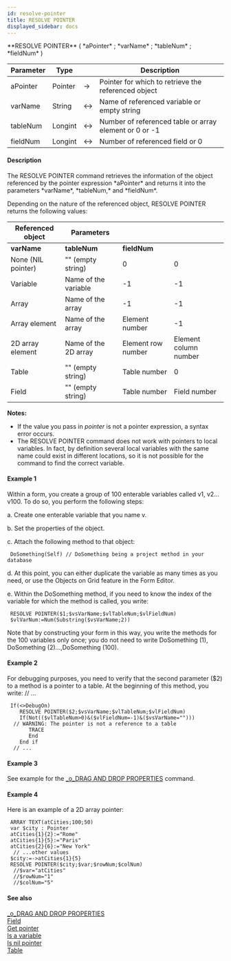 ```yaml
---
id: resolve-pointer
title: RESOLVE POINTER
displayed_sidebar: docs
---
```


<!--REF #_command_.RESOLVE POINTER.Syntax-->**RESOLVE POINTER** ( *aPointer* ; *varName* ; *tableNum* ; *fieldNum* )<!-- END REF-->
<!--REF #_command_.RESOLVE POINTER.Params-->
| Parameter | Type |  | Description |
| --- | --- | --- | --- |
| aPointer | Pointer | -> | Pointer for which to retrieve the referenced object |
| varName | String | <-> | Name of referenced variable or empty string |
| tableNum | Longint | <-> | Number of referenced table or array element or 0 or -1 |
| fieldNum | Longint | <-> | Number of referenced field or 0 |

<!-- END REF-->

#### Description 

<!--REF #_command_.RESOLVE POINTER.Summary-->The RESOLVE POINTER command retrieves the information of the object referenced by the pointer expression *aPointer* and returns it into the parameters *varName*, *tableNum,* and *fieldNum*.<!-- END REF-->

Depending on the nature of the referenced object, RESOLVE POINTER returns the following values:

| **Referenced object** | **Parameters**       |                    |                       |
| --------------------- | -------------------- | ------------------ | --------------------- |
| **varName**           | **tableNum**         | **fieldNum**       |                       |
| None (NIL pointer)    | "" (empty string)    | 0                  | 0                     |
| Variable              | Name of the variable | \-1                | \-1                   |
| Array                 | Name of the array    | \-1                | \-1                   |
| Array element         | Name of the array    | Element number     | \-1                   |
| 2D array element      | Name of the 2D array | Element row number | Element column number |
| Table                 | "" (empty string)    | Table number       | 0                     |
| Field                 | "" (empty string)    | Table number       | Field number          |

**Notes:** 

* If the value you pass in *pointer* is not a pointer expression, a syntax error occurs.
* The RESOLVE POINTER command does not work with pointers to local variables. In fact, by definition several local variables with the same name could exist in different locations, so it is not possible for the command to find the correct variable.

#### Example 1 

Within a form, you create a group of 100 enterable variables called v1, v2... v100\. To do so, you perform the following steps:

a. Create one enterable variable that you name v. 

b. Set the properties of the object. 

c. Attach the following method to that object:

```4d
 DoSomething(Self) // DoSomething being a project method in your database
```

  
d. At this point, you can either duplicate the variable as many times as you need, or use the Objects on Grid feature in the Form Editor.

e. Within the DoSomething method, if you need to know the index of the variable for which the method is called, you write:

```4d
 RESOLVE POINTER($1;$vsVarName;$vlTableNum;$vlFieldNum)
 $vlVarNum:=Num(Substring($vsVarName;2))
```

Note that by constructing your form in this way, you write the methods for the 100 variables only once; you do not need to write DoSomething (1), DoSomething (2)...,DoSomething (100).

#### Example 2 

For debugging purposes, you need to verify that the second parameter ($2) to a method is a pointer to a table. At the beginning of this method, you write: // ...  
  
```4d
 If(<>DebugOn)
    RESOLVE POINTER($2;$vsVarName;$vlTableNum;$vlFieldNum)
    If(Not(($vlTableNum>0)&($vlFieldNum=-1)&($vsVarName="")))
  // WARNING: The pointer is not a reference to a table
       TRACE
       End
    End if
  // ...
```

#### Example 3 

See example for the [\_o\_DRAG AND DROP PROPERTIES](/4Dv20R6/4D/20-R6/o-DRAG-AND-DROP-PROPERTIES.301-6957656.en.html) command.

#### Example 4 

Here is an example of a 2D array pointer:

```4d
 ARRAY TEXT(atCities;100;50)
 var $city : Pointer
 atCities{1}{2}:="Rome"
 atCities{1}{5}:="Paris"
 atCities{2}{6}:="New York"
  // ...other values
 $city:=->atCities{1}{5}
 RESOLVE POINTER($city;$var;$rowNum;$colNum)
  //$var="atCities"
  //$rowNum="1"
  //$colNum="5"
```

#### See also 

[\_o\_DRAG AND DROP PROPERTIES](../../4D/20-R6/o-DRAG-AND-DROP-PROPERTIES.301-6957656.en.html)  
[Field](field.md)  
[Get pointer](get-pointer.md)  
[Is a variable](is-a-variable.md)  
[Is nil pointer](is-nil-pointer.md)  
[Table](table.md)  
